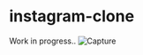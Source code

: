# instagram-clone
Work in progress..
![Capture](https://user-images.githubusercontent.com/84678031/141661957-43287a90-c04b-4ea3-924d-4e5f982b2dd2.JPG)
